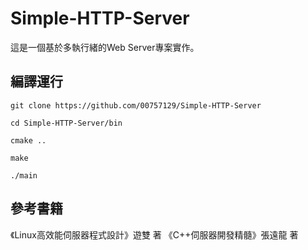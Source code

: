 # Simple-HTTP-Server
這是一個基於多執行緒的Web Server專案實作。

## 編譯運行
`git clone https://github.com/00757129/Simple-HTTP-Server`

  `cd Simple-HTTP-Server/bin`
  
  `cmake ..`
  
  `make`
  
  `./main`
 


## 參考書籍
《Linux高效能伺服器程式設計》遊雙 著
《C++伺服器開發精髓》張遠龍 著

